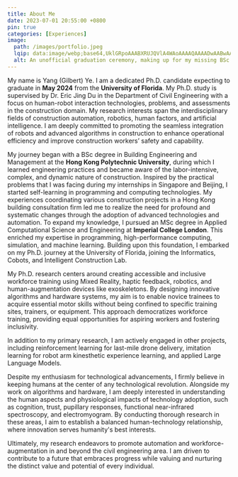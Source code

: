 ```yaml
---
title: About Me
date: 2023-07-01 20:55:00 +0800
pin: true
categories: [Experiences]
image:
  path: /images/portfolio.jpeg
  lqip: data:image/webp;base64,UklGRpoAAABXRUJQVlA4WAoAAAAQAAAADwAABwAAQUxQSDIAAAARL0AmbZurmr57yyIiqE8oiG0bejIYEQTgqiDA9vqnsUSI6H+oAERp2HZ65qP/VIAWAFZQOCBCAAAA8AEAnQEqEAAIAAVAfCWkAALp8sF8rgRgAP7o9FDvMCkMde9PK7euH5M1m6VWoDXf2FkP3BqV0ZYbO6NA/VFIAAAA
  alt: An unofficial graduation ceremony, making up for my missing BSc and MSc graduation ceremonies.
---
```

My name is Yang (Gilbert) Ye. I am a dedicated Ph.D. candidate expecting to graduate in **May 2024** from the **University of Florida**. My Ph.D. study is supervised by Dr. Eric Jing Du in the Department of Civil Engineering with a focus on human-robot interaction technologies, problems, and assessments in the construction domain. My research interests span the interdisciplinary fields of construction automation, robotics, human factors, and artificial intelligence. I am deeply committed to promoting the seamless integration of robots and advanced algorithms in construction to enhance operational efficiency and improve construction workers’ safety and capability. 

My journey began with a BSc degree in Building Engineering and Management at the **Hong Kong Polytechnic University**, during which I learned engineering practices and became aware of the labor-intensive, complex, and dynamic nature of construction. Inspired by the practical problems that I was facing during my internships in Singapore and Beijing, I started self-learning in programming and computing technologies. My experiences coordinating various construction projects in a Hong Kong building consultation firm led me to realize the need for profound and systematic changes through the adoption of advanced technologies and automation. To expand my knowledge, I pursued an MSc degree in Applied Computational Science and Engineering at **Imperial College London**. This enriched my expertise in programming, high-performance computing, simulation, and machine learning. Building upon this foundation, I embarked on my Ph.D. journey at the University of Florida, joining the Informatics, Cobots, and Intelligent Construction Lab.

My Ph.D. research centers around creating accessible and inclusive workforce training using Mixed Reality, haptic feedback, robotics, and human-augmentation devices like exoskeletons. By designing innovative algorithms and hardware systems, my aim is to enable novice trainees to acquire essential motor skills without being confined to specific training sites, trainers, or equipment. This approach democratizes workforce training, providing equal opportunities for aspiring workers and fostering inclusivity.

In addition to my primary research, I am actively engaged in other projects, including reinforcement learning for last-mile drone delivery, imitation learning for robot arm kinesthetic experience learning, and applied Large Language Models.

Despite my enthusiasm for technological advancements, I firmly believe in keeping humans at the center of any technological revolution. Alongside my work on algorithms and hardware, I am deeply interested in understanding the human aspects and physiological impacts of technology adoption, such as cognition, trust, pupillary responses, functional near-infrared spectroscopy, and electromyogram. By conducting thorough research in these areas, I aim to establish a balanced human-technology relationship, where innovation serves humanity's best interests.

Ultimately, my research endeavors to promote automation and workforce-augmentation in and beyond the civil engineering area. I am driven to contribute to a future that embraces progress while valuing and nurturing the distinct value and potential of every individual.


[nodejs]: https://nodejs.org/
[starter]: https://github.com/cotes2020/chirpy-starter
[pages-workflow-src]: https://docs.github.com/en/pages/getting-started-with-github-pages/configuring-a-publishing-source-for-your-github-pages-site#publishing-with-a-custom-github-actions-workflow
[latest-tag]: https://github.com/cotes2020/jekyll-theme-chirpy/tags
